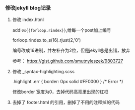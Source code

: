 ### 修改jekyll blog记录

1. 修改 index.html

    add `0x{{forloop.rindex}}`,给每一个post加上编号
    
    forloop.rindex.to_s(16).rjust(2,'0')

    编号改成16进制，并左补齐为2位，但是jekyll总是出错，放弃

    参考： https://gist.github.com/smutnyleszek/9803727

2. 修改 _syntax-highlighting.scss

    .highlight .err { border: 0px solid #FF0000 } /* Error */
    
    修改border 宽度为0，去掉代码高亮里出现的红框

3. 去掉了 footer.html 的引用，删掉了不用的注释掉的代码